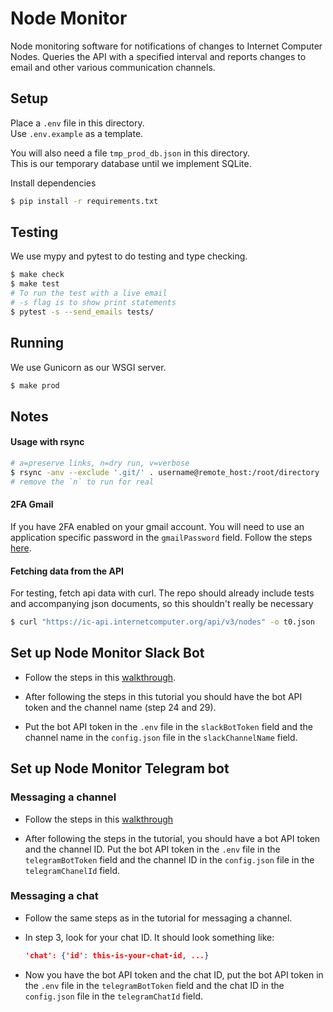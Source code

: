 # Node Monitor

Node monitoring software for notifications of changes to Internet Computer Nodes.
Queries the API with a specified interval and reports changes to email and other various communication channels.

## Setup

Place a `.env` file in this directory.  
Use `.env.example` as a template.

You will also need a file `tmp_prod_db.json` in this directory.  
This is our temporary database until we implement SQLite.


Install dependencies
```sh
$ pip install -r requirements.txt
```


## Testing

We use mypy and pytest to do testing and type checking.

```bash
$ make check
$ make test
# To run the test with a live email
# -s flag is to show print statements
$ pytest -s --send_emails tests/
```



## Running

We use Gunicorn as our WSGI server.

```bash
$ make prod
```


## Notes

#### Usage with rsync
```bash
# a=preserve links, n=dry run, v=verbose
$ rsync -anv --exclude '.git/' . username@remote_host:/root/directory
# remove the `n` to run for real
```

#### 2FA Gmail
If you have 2FA enabled on your gmail account. You will need to use an application specific password in the `gmailPassword` field. Follow the steps [here](https://support.google.com/mail/answer/185833?hl=en-GB).

#### Fetching data from the API
For testing, fetch api data with curl. The repo should already include tests and accompanying json documents, so this shouldn't really be necessary
```sh
$ curl "https://ic-api.internetcomputer.org/api/v3/nodes" -o t0.json
```


## Set up Node Monitor Slack Bot

- Follow the steps in this [walkthrough](https://app.tango.us/app/workflow/Setting-up-a-Node-Monitor-Bot-in-Slack--Step-by-Step-Instructions-c971a31e13a344dc8cba4c2ebc3f4e4e).

- After following the steps in this tutorial you should have the bot API token and the channel name (step 24 and 29).

- Put the bot API token in the `.env` file in the `slackBotToken` field and the channel name in the `config.json` file in the `slackChannelName` field.

## Set up Node Monitor Telegram bot

### Messaging a channel 
- Follow the steps in this [walkthrough](https://help.nethunt.com/en/articles/6467726-how-to-create-a-telegram-bot-and-use-it-to-post-in-telegram-channels)

- After following the steps in the tutorial, you should have a bot API token and the channel ID. Put the bot API token in the `.env` file in the `telegramBotToken` field and the channel ID in the `config.json` file in the `telegramChanelId` field.

### Messaging a chat 
- Follow the same steps as in the tutorial for messaging a channel.

- In step 3, look for your chat ID. It should look something like:
    ```json
    'chat': {'id': this-is-your-chat-id, ...}
    ```

- Now you have the bot API token and the chat ID, put the bot API token in the `.env` file in the `telegramBotToken` field and the chat ID in the `config.json` file in the `telegramChatId` field.

